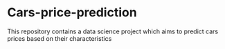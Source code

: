 # Cars-price-prediction
This repository contains a data science project which aims to predict cars prices based on their characteristics
